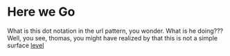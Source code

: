 # Here we Go

What is this dot notation in the url pattern, you wonder. What is he doing???
Well, you see, thomas, you might have realized by that this is not a simple
surface
<a href="/staff/doc/you.might.have.realized.by.now.that.this.is.not.a.simple.surface.level/"
    >level</a>
